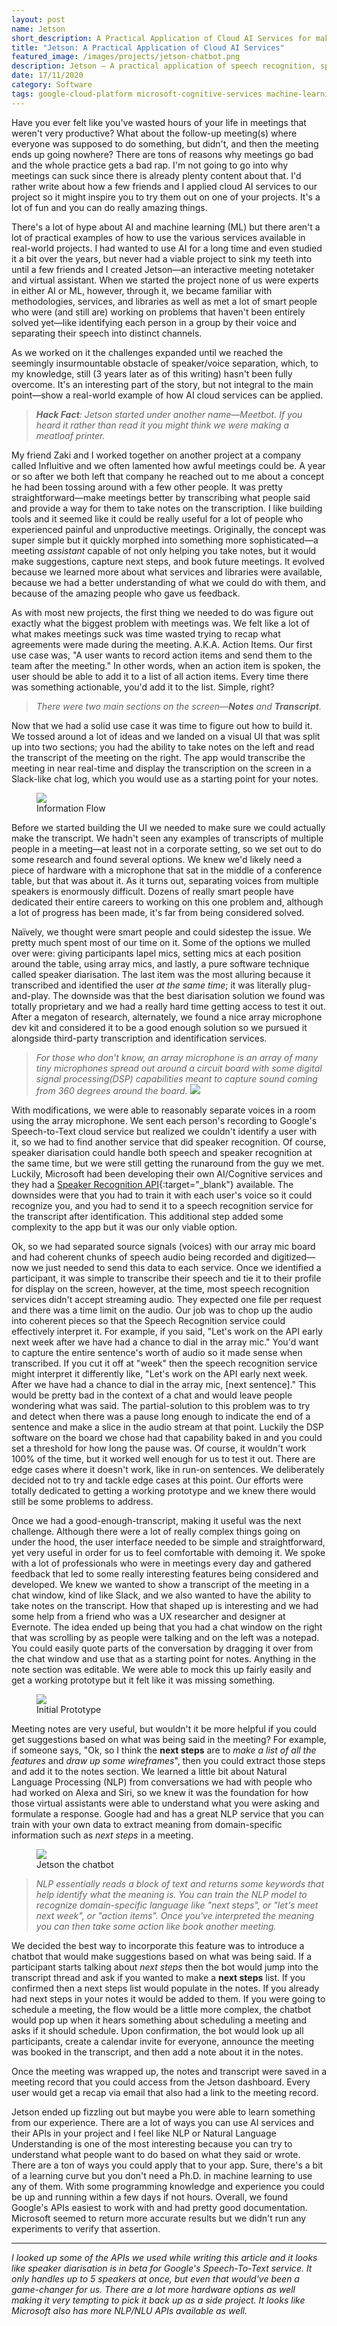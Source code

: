 ```yaml
---
layout: post
name: Jetson
short_description: A Practical Application of Cloud AI Services for making meetings better.
title: "Jetson: A Practical Application of Cloud AI Services"
featured_image: /images/projects/jetson-chatbot.png
description: Jetson – A practical application of speech recognition, speaker recognition, and natural language processing services to make meetings better.
date: 17/11/2020
category: Software
tags: google-cloud-platform microsoft-cognitive-services machine-learning array-microphones natural-language-processing firebase real-time-communications webRTC speaker-diarisation
---
```


Have you ever felt like you've wasted hours of your life in meetings that weren't very productive? What about the follow-up meeting(s) where everyone was supposed to do something, but didn't, and then the meeting ends up going nowhere? There are tons of reasons why meetings go bad and the whole practice gets a bad rap. I'm not going to go into why meetings can suck since there is already plenty content about that. I'd rather write about how a few friends and I applied cloud AI services to our project so it might inspire you to try them out on one of your projects. It's a lot of fun and you can do really amazing things.

There's a lot of hype about AI and machine learning (ML) but there aren't a lot of practical examples of how to use the various services available in real-world projects. I had wanted to use AI for a long time and even studied it a bit over the years, but never had a viable project to sink my teeth into until a few friends and I created Jetson—an interactive meeting notetaker and virtual assistant. When we started the project none of us were experts in either AI or ML, however, through it, we became familiar with methodologies, services, and libraries as well as met a lot of smart people who were (and still are) working on problems that haven't been entirely solved yet—like identifying each person in a group by their voice and separating their speech into distinct channels.

As we worked on it the challenges expanded until we reached the seemingly insurmountable obstacle of speaker/voice separation, which, to my knowledge, still (3 years later as of this writing) hasn't been fully overcome. It's an interesting part of the story, but not integral to the main point—show a real-world example of how AI cloud services can be applied.

> _**Hack Fact**: Jetson started under another name—Meetbot. If you heard it rather than read it you might think we were making a meatloaf printer._

My friend Zaki and I worked together on another project at a company called Influitive and we often lamented how awful meetings could be. A year or so after we both left that company he reached out to me about a concept he had been tossing around with a few other people. It was pretty straightforward—make meetings better by transcribing what people said and provide a way for them to take notes on the transcription. I like building tools and it seemed like it could be really useful for a lot of people who experienced painful and unproductive meetings. Originally, the concept was super simple but it quickly morphed into something more sophisticated—a meeting _assistant_ capable of not only helping you take notes, but it would make suggestions, capture next steps, and book future meetings. It evolved because we learned more about what services and libraries were available, because we had a better understanding of what we could do with them, and because of the amazing people who gave us feedback.

As with most new projects, the first thing we needed to do was figure out exactly what the biggest problem with meetings was. We felt like a lot of what makes meetings suck was time wasted trying to recap what agreements were made during the meeting. A.K.A. Action Items. Our first use case was, "A user wants to record action items and send them to the team after the meeting." In other words, when an action item is spoken, the user should be able to add it to a list of all action items. Every time there was something actionable, you'd add it to the list. Simple, right?

> _There were two main sections on the screen—**Notes** and **Transcript**._

Now that we had a solid use case it was time to figure out how to build it. We tossed around a lot of ideas and we landed on a visual UI that was split up into two sections; you had the ability to take notes on the left and read the transcript of the meeting on the right. The app would transcribe the meeting in near real-time and display the transcription on the screen in a Slack-like chat log, which you would use as a starting point for your notes.

<figure>
  <a href='/images/projects/jetson-diagram-1.png'><img src='/images/projects/jetson-diagram-1.png' /></a>
  <figcaption>Information Flow</figcaption>
</figure>

Before we started building the UI we needed to make sure we could actually make the transcript. We hadn't seen any examples of transcripts of multiple people in a meeting—at least not in a corporate setting, so we set out to do some research and found several options. We knew we'd likely need a piece of hardware with a microphone that sat in the middle of a conference table, but that was about it. As it turns out, separating voices from multiple speakers is enormously difficult. Dozens of really smart people have dedicated their entire careers to working on this one problem and, although a lot of progress has been made, it's far from being considered solved.

Naïvely, we thought were smart people and could sidestep the issue. We pretty much spent most of our time on it. Some of the options we mulled over were: giving participants lapel mics, setting mics at each position around the table, using array mics, and lastly, a pure software technique called speaker diarisation. The last item was the most alluring because it transcribed and identified the user _at the same time_; it was literally plug-and-play. The downside was that the best diarisation solution we found was totally proprietary and we had a really hard time getting access to test it out. After a megaton of research, alternately, we found a nice array microphone dev kit and considered it to be a good enough solution so we pursued it alongside third-party transcription and identification services.

> _For those who don't know, an array microphone is an array of many tiny microphones spread out around a circuit board with some digital signal processing(DSP) capabilities meant to capture sound coming from 360 degrees around the board._ <a href='/images/projects/respeaker.jpeg'><img src='/images/projects/respeaker.jpeg' /></a>

With modifications, we were able to reasonably separate voices in a room using the array microphone. We sent each person's recording to Google's Speech-to-Text cloud service but realized we couldn't identify a user with it, so we had to find another service that did speaker recognition. Of course, speaker diarisation could handle both speech and speaker recognition at the same time, but we were still getting the runaround from the guy we met. Luckily, Microsoft had been developing their own AI/Cognitive services and they had a [Speaker Recognition API](https://azure.microsoft.com/en-us/services/cognitive-services/speaker-recognition/){:target="_blank"} available. The downsides were that you had to train it with each user's voice so it could recognize you, and you had to send it to a speech recognition service for the transcript after identification. This additional step added some complexity to the app but it was our only viable option.

Ok, so we had separated source signals (voices) with our array mic board and had coherent chunks of speech audio being recorded and digitized—now we just needed to send this data to each service. Once we identified a participant, it was simple to transcribe their speech and tie it to their profile for display on the screen, however, at the time, most speech recognition services didn't accept streaming audio. They expected one file per request and there was a time limit on the audio. Our job was to chop up the audio into coherent pieces so that the Speech Recognition service could effectively interpret it. For example, if you said, "Let's work on the API early next week after we have had a chance to dial in the array mic." You'd want to capture the entire sentence's worth of audio so it made sense when transcribed. If you cut it off at "week" then the speech recognition service might interpret it differently like, "Let's work on the API early next week. After we have had a chance to dial in the array mic, \[next sentence]." This would be pretty bad in the context of a chat and would leave people wondering what was said. The partial-solution to this problem was to try and detect when there was a pause long enough to indicate the end of a sentence and make a slice in the audio stream at that point. Luckily the DSP software on the board we chose had that capability baked in and you could set a threshold for how long the pause was. Of course, it wouldn't work 100% of the time, but it worked well enough for us to test it out. There are edge cases where it doesn't work, like in run-on sentences. We deliberately decided not to try and tackle edge cases at this point. Our efforts were totally dedicated to getting a working prototype and we knew there would still be some problems to address.

Once we had a good-enough-transcript, making it useful was the next challenge. Although there were a lot of really complex things going on under the hood, the user interface needed to be simple and straightforward, yet very useful in order for us to feel comfortable with demoing it. We spoke with a lot of professionals who were in meetings every day and gathered feedback that led to some really interesting features being considered and developed. We knew we wanted to show a transcript of the meeting in a chat window, kind of like Slack, and we also wanted to have the ability to take notes on the transcript. How that shaped up is interesting and we had some help from a friend who was a UX researcher and designer at Evernote. The idea ended up being that you had a chat window on the right that was scrolling by as people were talking and on the left was a notepad. You could easily quote parts of the conversation by dragging it over from the chat window and use that as a starting point for notes. Anything in the note section was editable. We were able to mock this up fairly easily and get a working prototype but it felt like it was missing something.

<figure>
  <a href='/images/projects/jetson-prototype.png'><img src='/images/projects/jetson-prototype.png' /></a>
  <figcaption>Initial Prototype</figcaption>
</figure>

Meeting notes are very useful, but wouldn't it be more helpful if you could get suggestions based on what was being said in the meeting? For example, if someone says, "Ok, so I think the **next steps** are to _make a list of all the features_ and _draw up some wireframes_", then you could extract those steps and add it to the notes section. We learned a little bit about Natural Language Processing (NLP) from conversations we had with people who had worked on Alexa and Siri, so we knew it was the foundation for how those virtual assistants were able to understand what you were asking and formulate a response. Google had and has a great NLP service that you can train with your own data to extract meaning from domain-specific information such as _next steps_ in a meeting.

<figure>
  <a href='/images/projects/jetson-chatbot.png'><img src='/images/projects/jetson-chatbot.png' /></a>
  <figcaption>Jetson the chatbot</figcaption>
</figure>

> _NLP essentially reads a block of text and returns some keywords that help identify what the meaning is. You can train the NLP model to recognize domain-specific language like "next steps", or "let's meet next week", or "action items". Once you've interpreted the meaning you can then take some action like book another meeting._

We decided the best way to incorporate this feature was to introduce a chatbot that would make suggestions based on what was being said. If a participant starts talking about _next steps_ then the bot would jump into the transcript thread and ask if you wanted to make a **next steps** list. If you confirmed then a next steps list would populate in the notes. If you already had next steps in your notes it would be added to them. If you were going to schedule a meeting, the flow would be a little more complex, the chatbot would pop up when it hears something about scheduling a meeting and asks if it should schedule. Upon confirmation, the bot would look up all participants, create a calendar invite for everyone, announce the meeting was booked in the transcript, and then add a note about it in the notes.

Once the meeting was wrapped up, the notes and transcript were saved in a meeting record that you could access from the Jetson dashboard. Every user would get a recap via email that also had a link to the meeting record.

Jetson ended up fizzling out but maybe you were able to learn something from our experience. There are a lot of ways you can use AI services and their APIs in your project and I feel like NLP or Natural Language Understanding is one of the most interesting because you can try to understand what people want to do based on what they said or wrote. There are a ton of ways you could apply that to your app. Sure, there's a bit of a learning curve but you don't need a Ph.D. in machine learning to use any of them. With some programming knowledge and experience you could be up and running within a few days if not hours. Overall, we found Google's APIs easiest to work with and had pretty good documentation. Microsoft seemed to return more accurate results but we didn't run any experiments to verify that assertion.

---
_I looked up some of the APIs we used while writing this article and it looks like speaker diarisation is in beta for Google's Speech-To-Text service. It only handles up to 5 speakers at once, but even that would've been a game-changer for us. There are a lot more hardware options as well making it very tempting to pick it back up as a side project. It looks like Microsoft also has more NLP/NLU APIs available as well._

